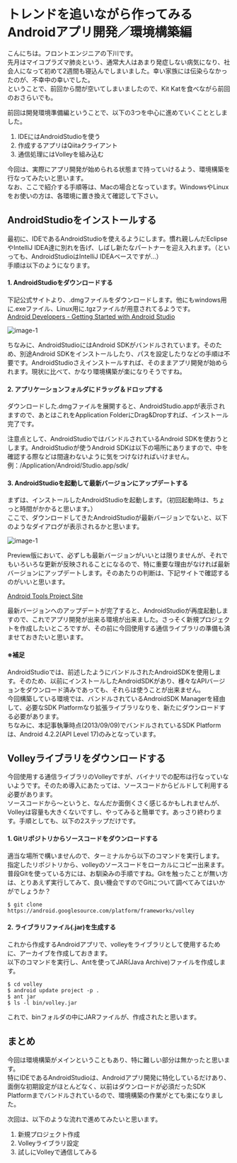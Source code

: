 # トレンドを追いながら作ってみるAndroidアプリ開発／環境構築編

こんにちは。フロントエンジニアの下川です。  
先月はマイコプラズマ肺炎という、通常大人はあまり発症しない病気になり、社会人になって初めて2週間も寝込んでしまいました。幸い家族には伝染らなかったのが、不幸中の幸いでした。  
ということで、前回から間が空いてしまいましたので、Kit Katを食べながら前回のおさらいでも。
  
前回は開発環境準備編ということで、以下の3つを中心に進めていくこととしました。

1. IDEにはAndroidStudioを使う
2. 作成するアプリはQiitaクライアント
3. 通信処理にはVolleyを組み込む

今回は、実際にアプリ開発が始められる状態まで持っていけるよう、環境構築を行なってみたいと思います。  
なお、ここで紹介する手順等は、Macの場合となっています。WindowsやLinuxをお使いの方は、各環境に置き換えて確認して下さい。

## AndroidStudioをインストールする

最初に、IDEであるAndroidStudioを使えるようにします。慣れ親しんだEclipseやIntelliJ IDEA達に別れを告げ、しばし新たなパートナーを迎え入れます。（といっても、AndroidStudioはIntelliJ IDEAベースですが…）  
手順は以下のようになります。

#### 1. AndroidStudioをダウンロードする

下記公式サイトより、.dmgファイルをダウンロードします。他にもwindows用に.exeファイル、Linux用に.tgzファイルが用意されてるようです。  
[Android Developers - Getting Started with Android Studio](http://developer.android.com/sdk/installing/studio.html)

![image-1](image-1.png "image-1")

ちなみに、AndroidStudioにはAndroid SDKがバンドルされています。そのため、別途Android SDKをインストールしたり、パスを設定したりなどの手順は不要です。AndroidStudioさえインストールすれば、そのままアプリ開発が始められます。現状に比べて、かなり環境構築が楽になりそうですね。

#### 2. アプリケーションフォルダにドラッグ＆ドロップする

ダウンロードした.dmgファイルを展開すると、AndroidStudio.appが表示されますので、あとはこれをApplication FolderにDrag&Dropすれば、インストール完了です。

注意点として、AndroidStudioではバンドルされているAndroid SDKを使おうとします。AndroidStudioが使うAndroid SDKは以下の場所にありますので、中を確認する際などは間違わないように気をつけなければいけません。  
例：/Application/Android/Studio.app/sdk/

#### 3. AndroidStudioを起動して最新バージョンにアップデートする

まずは、インストールしたAndroidStudioを起動します。（初回起動時は、ちょっと時間がかかると思います。）  
ここで、ダウンロードしてきたAndroidStudioが最新バージョンでないと、以下のようなダイアログが表示されるかと思います。

![image-1](image-1.png "image-1")

Preview版において、必ずしも最新バージョンがいいとは限りませんが、それでもいろいろな更新が反映されることになるので、特に重要な理由がなければ最新バージョンにアップデートします。そのあたりの判断は、下記サイトで確認するのがいいと思います。

[Android Tools Project Site](http://tools.android.com/recent)

最新バージョンへのアップデートが完了すると、AndroidStudioが再度起動しますので、これでアプリ開発が出来る環境が出来ました。さっそく新規プロジェクトを作成したいところですが、その前に今回使用する通信ライブラリの準備も済ませておきたいと思います。

#### ※補足

AndroidStudioでは、前述したようにバンドルされたAndroidSDKを使用します。そのため、以前にインストールしたAndroidSDKがあり、様々なAPIバージョンをダウンロード済みであっても、それらは使うことが出来ません。  
今回構築している環境では、バンドルされているAndroidSDK Managerを経由して、必要なSDK Platformなり拡張ライブラリなりを、新たにダウンロードする必要があります。  
ちなみに、本記事執筆時点(2013/09/09)でバンドルされているSDK Platformは、Android 4.2.2(API Level 17)のみとなっています。

## Volleyライブラリをダウンロードする

今回使用する通信ライブラリのVolleyですが、バイナリでの配布は行なっていないようです。そのため導入にあたっては、ソースコードからビルドして利用する必要があります。  
ソースコードから〜というと、なんだか面倒くさく感じるかもしれませんが、Volleyは容量も大きくないですし、やってみると簡単です。あっさり終わります。手順としても、以下の2ステップだけです。

#### 1. Gitリポジトリからソースコードをダウンロードする

適当な場所で構いませんので、ターミナルから以下のコマンドを実行します。  
指定したリポジトリから、volleyのソースコードをローカルにコピー出来ます。普段Gitを使っている方には、お馴染みの手順ですね。Gitを触ったことが無い方は、とりあえず実行してみて、良い機会ですのでGitについて調べてみてはいかがでしょうか？

```
$ git clone https://android.googlesource.com/platform/frameworks/volley
```

#### 2. ライブラリファイル(.jar)を生成する

これから作成するAndroidアプリで、volleyをライブラリとして使用するために、アーカイブを作成しておきます。  
以下のコマンドを実行し、Antを使ってJAR(Java Archive)ファイルを作成します。

```
$ cd volley
$ android update project -p .
$ ant jar
$ ls -l bin/volley.jar
```

これで、binフォルダの中にJARファイルが、作成されたと思います。

## まとめ

今回は環境構築がメインということもあり、特に難しい部分は無かったと思います。  
特にIDEであるAndroidStudioは、Androidアプリ開発に特化しているだけあり、面倒な初期設定がほとんどなく、以前はダウンロードが必須だったSDK Platformまでバンドルされているので、環境構築の作業がとても楽になりました。  

次回は、以下のような流れで進めてみたいと思います。

1. 新規プロジェクト作成
2. Volleyライブラリ設定
3. 試しにVolleyで通信してみる